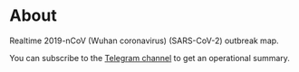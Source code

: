 # About

Realtime 2019-nCoV (Wuhan coronavirus) (SARS-CoV-2) outbreak map.

You can subscribe to the [Telegram channel](https://tgram.link/coronavirus_outbreak) to get an operational summary.
